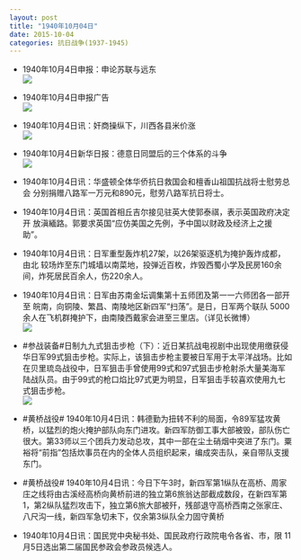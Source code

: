 ```yaml
---
layout: post
title: "1940年10月04日"
date: 2015-10-04
categories: 抗日战争(1937-1945)
---
```


<meta name="referrer" content="no-referrer" />

- 1940年10月4日申报：申论苏联与远东 <br/><img src="https://ww4.sinaimg.cn/large/aca367d8jw1ewpif6bl6hj20r40yb7r7.jpg" />

- 1940年10月4日申报广告 <br/><img src="https://ww4.sinaimg.cn/large/aca367d8jw1ewpgo9frk3j208d0h2myr.jpg" />

- 1940年10月4日讯：奸商操纵下，川西各县米价涨 <br/><img src="https://ww2.sinaimg.cn/large/aca367d8jw1ewpexp75s2j20fv0bcdhh.jpg" />

- 1940年10月4日新华日报：德意日同盟后的三个体系的斗争 <br/><img src="https://ww4.sinaimg.cn/large/aca367d8jw1ewpd7zsy53j211v0hxn4a.jpg" />

- 1940年10月4日讯：华盛顿全体华侨抗日救国会和檀香山祖国抗战将士慰劳总会 分别捐赠八路军一万元和890元，慰劳八路军抗日将士。 

- 1940年10月4日讯：英国首相丘吉尔接见驻英大使郭泰祺，表示英国政府决定开 放滇緬路。郭要求英国“应仿美国之先例，予中国以财政及经济上之援 助”。 

- 1940年10月4日讯：日军重型轰炸机27架，以26架驱逐机为掩护轰炸成都，由北 较场炸至东门城墙以南菜地，投弹近百枚，炸毁西蜀小学及民房160余 间，炸死居民百余人，伤220余人。 

- 1940年10月4日讯：日军由苏南金坛调集第十五师团及第一一六师团各一部开至 皖南，向铜陵、繁昌、南陵地区新四军“扫荡”。是日，日军两个联队 5000余人在飞机群掩护下，由南陵西戴家会进至三里店。（详见长微博） <br/><img src="https://ww2.sinaimg.cn/large/aca367d8jw1ewox6js4ahj20c80cwq4q.jpg" />

- #参战装备#日制九九式狙击步枪（下）：近日某抗战电视剧中出现使用缴获侵华日军99式狙击步枪。实际上，该狙击步枪主要被日军用于太平洋战场。比如在贝里琉岛战役中，日军狙击手曾使用99式和97式狙击步枪射杀大量美海军陆战队员。由于99式的枪口焰比97式更为明显，日军狙击手较喜欢使用九七式狙击步枪。 <br/><img src="https://ww2.sinaimg.cn/large/aca367d8jw1ewovgacgehj20c81l7qcm.jpg" />

- #黄桥战役# 1940年10月4日讯：韩德勤为扭转不利的局面，令89军猛攻黄桥，以猛烈的炮火掩护部队向东门进攻。新四军防御工事大部被毁，部队伤亡很大。第33师以三个团兵力发动总攻，其中一部在尘土硝烟中突进了东门。粟裕将“前指”包括炊事员在内的全体人员组织起来，编成突击队，亲自带队支援东门。 

- #黄桥战役# 1940年10月4日讯：今日下午3时，新四军第1纵队在高桥、周家庄之线将由古溪经高桥向黄桥前进的独立第6旅翁达部截成数段，在新四军第1，第2纵队猛烈攻击下，独立第6旅大部被歼，残部退守高桥西南之张家庄、八尺沟一线，新四军急切未下，仅余第3纵队全力固守黄桥 

- 1940年10月4日讯：国民党中央秘书处、国民政府行政院电令各省、市，限 11月5日选出第二届国民参政会参政员候选人。 

